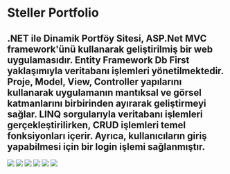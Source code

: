 # Steller Portfolio

## .NET ile Dinamik Portföy Sitesi, ASP.Net MVC framework'ünü kullanarak geliştirilmiş bir web uygulamasıdır. Entity Framework Db First yaklaşımıyla veritabanı işlemleri yönetilmektedir. Proje, Model, View, Controller yapılarını kullanarak uygulamanın mantıksal ve görsel katmanlarını birbirinden ayırarak geliştirmeyi sağlar. LINQ sorgularıyla veritabanı işlemleri gerçekleştirilirken, CRUD işlemleri temel fonksiyonları içerir. Ayrıca, kullanıcıların giriş yapabilmesi için bir login işlemi sağlanmıştır.

![](https://media.licdn.com/dms/image/D4D22AQFaIVZ7DA1IkQ/feedshare-shrink_2048_1536/0/1715733018507?e=1718841600&v=beta&t=mgteWLMhkeA2ivmxPAWdOpthOrJn9ODW_cof9ShF6II)
![](https://media.licdn.com/dms/image/D4D22AQEePKWez2-aLw/feedshare-shrink_2048_1536/0/1715733016624?e=1718841600&v=beta&t=fUrA69ayf2LDjx32pSRywKldZFHXJEAlsZiZ7ptj3cc)
![](https://media.licdn.com/dms/image/D4D22AQH1LcYiP_CMuw/feedshare-shrink_2048_1536/0/1715733016229?e=1718841600&v=beta&t=HGNPpgHd7iRztazDdAT1eAz6ZL1Jt72GQ6bTGjjaKao)
![](https://media.licdn.com/dms/image/D4D22AQHTcrM6NE2Bcw/feedshare-shrink_2048_1536/0/1715733018717?e=1718841600&v=beta&t=_yo5Sc2Bu6m8BBHxzYCvFe8XMUX-eKfqZxTbolnMSFA)
![](https://media.licdn.com/dms/image/D4D22AQHDEXrPpBZ4Jg/feedshare-shrink_2048_1536/0/1715733014590?e=1718841600&v=beta&t=A6SHT2C5-TXnL5YJY60ISQFMk1dTf0PyK7D8MmRGHf4)
![](https://media.licdn.com/dms/image/D4D22AQHW0NXLTh0RhA/feedshare-shrink_2048_1536/0/1715733016401?e=1718841600&v=beta&t=ctEsLIQQHj-u7PR5oyVaAq6HJxMYg_sH6pmJ9TIzbXc)
